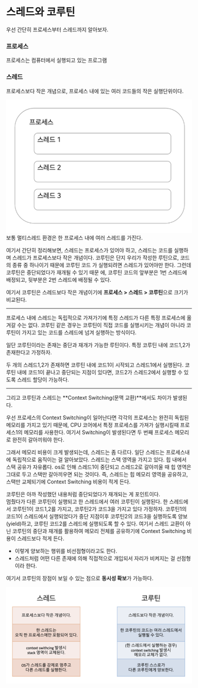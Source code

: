 # 스레드와 코루틴

우선 간단히 프로세스부터 스레드까지 알아보자.

### 프로세스
프로세스는 컴퓨터에서 실행되고 있는 프로그램

### 스레드
프로세스보다 작은 개념으로, 프로세스 내에 있는 여러 코드들의 작은 실행단위이다.

![alt text](coroutine2-1.png)
보통 멀티스레드 환경은 한 프로세스 내에 여러 스레드를 가진다.

여기서 간단히 정리해보면, 스레드는 프로세스가 있어야 하고, 스레드는 코드를 실행하며 스레드가 프로세스보다 작은 개념이다.
코루틴은 단지 우리가 작성한 루틴으로, 코드의 종류 중 하나이기 때문에 코루틴 코드 가 실행되려면 스레드가 있어야만 한다. 그런데 코루틴은 중단되었다가 재개될 수 있기 때문 에, 코루틴 코드의 앞부분은 1번 스레드에 배정되고, 뒷부분은 2번 스레드에 배정될 수 있다.

여기서 코루틴은 스레드보다 작은 개념이기에 **프로세스 > 스레드 > 코루틴**으로 크기가 비교된다.

---
프로세스 내에 스레드는 독립적으로 가져가기에 특정 스레드가 다른 특정 프로세스에 옮겨갈 수는 없다.
코루틴 같은 경우는 코루틴이 직접 코드를 실행시키는 개념이 아니라 코루틴이 가지고 있는 코드를 스레드에 넘겨 실행하는 방식이다.

일단 코루틴이라는 존재는 중단과 재개가 가능한 루틴이다.
특정 코루틴 내에 코드1,2가 존재한다고 가정하자.

두 개의 스레드1,2가 존재하면 코루틴 내에 코드1이 시작되고 스레드1에서 실행된다.
코루틴 내에 코드1이 끝나고 중단되는 지점이 있다면, 코드2가 스레드2에서 실행할 수 있도록 스레드 할당이 가능하다.

---
그리고 코루틴과 스레드는 **Context Switching(문맥 교환)**에서도 차이가 발생된다.

우선 프로세스의 Context Switching이 일어난다면 각각의 프로세스는 완전히 독립된 메모리를 가지고 있기 때문에, CPU 코어에서 특정 프로세스를 가져가 실행시킬때 프로세스1의 메모리를 사용한다. 여기서 Switching이 발생된다면 두 번째 프로세스 메모리로 완전히 갈아끼워야 한다.

그래서 메모리 비용이 크게 발생되는데, 스레드는 좀 다르다.
일단 스레드는 프로세스내에 독립적으로 움직이는 걸 알아보았다.
스레드는 스택 영역을 가지고 있다. 힙 내에서 스택 공유가 자유롭다.
os로 인해 스레드1이 중단되고 스레드2로 갈아끼울 때 힙 영역은 그대로 두고 스택만 갈아끼우면 되는 것이다.
즉, 스레드는 힙 메모리 영역을 공유하고, 스택만 교체되기에 Context Switching 비용이 적게 든다.

코루틴은 아까 작성했던 내용처럼 중단되었다가 재개되는 게 포인트이다.    
멈췄다가 다른 코루틴이 실행되고 한 스레드에서 여러 코루틴이 실행된다.
한 스레드에서 코루틴1이 코드1,2를 가지고, 코루틴2가 코드3을 가지고 있다 가정하자.
코루틴1의 코드1이 스레드에서 실행되었다가 중단 지점이후 코루틴2의 코드3을 실행하도록 양보(yield)하고, 코루틴 코드2를 스레드에 실행되도록 할 수 있다.
여기서 스레드 교환이 아닌 코루틴의 중단과 재개를 활용하여 메모리 전체를 공유하기에 Context Switching 비용이 스레드보다 적게 든다.

- 이렇게 양보하는 행위를 비선점형이라고도 한다.
- 스레드처럼 어떤 다른 존재에 의해 직접적으로 개입되서 자리가 비켜지는 걸 선점형이라 한다.

여기서 코루틴의 장점이 보일 수 있는 점으로 **동시성 확보**가 가능하다.

![alt text](coroutine2-2.png)






